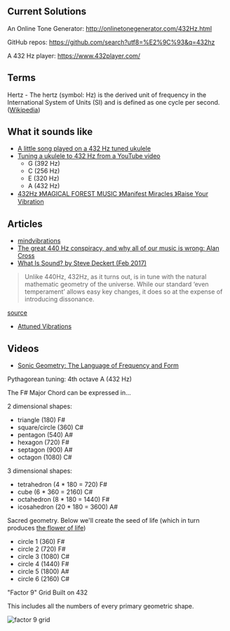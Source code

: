## Current Solutions

An Online Tone Generator: http://onlinetonegenerator.com/432Hz.html

GitHub repos: https://github.com/search?utf8=%E2%9C%93&q=432hz

A 432 Hz player: https://www.432player.com/

## Terms

Hertz - The hertz (symbol: Hz) is the derived unit of frequency in the International System of Units (SI) and is defined as one cycle per second. ([Wikipedia](https://en.wikipedia.org/wiki/Hertz))

## What it sounds like

- [A little song played on a 432 Hz tuned ukulele](https://www.youtube.com/watch?v=ds8tNDWFCbQ)
- [Tuning a ukulele to 432 Hz from a YouTube video](https://www.youtube.com/watch?v=zWL0C18u3pk)
  - G (392 Hz)
  - C (256 Hz)
  - E (320 Hz)
  - A (432 Hz)
- [432Hz 》MAGICAL FOREST MUSIC 》Manifest Miracles 》Raise Your Vibration](https://www.youtube.com/watch?v=L2PQKda8bj0)

## Articles

- [mindvibrations](https://www.mindvibrations.com/432-hz/)
- [The great 440 Hz conspiracy, and why all of our music is wrong: Alan Cross](https://globalnews.ca/news/4194106/440-hz-conspiracy-music/)
- [What Is Sound? by Steve Deckert (Feb 2017)](http://www.decware.com/newsite/DECWARESOUND.pdf)
> Unlike 440Hz, 432Hz, as it turns out, is in tune with the natural mathematic geometry of the universe. While our standard ‘even temperament’ allows easy key changes, it does so at the expense of introducing dissonance.

[source](https://www.strymon.net/this-weeks-favorite-midnights-ocean-and-bluesky/)

- [Attuned Vibrations](https://attunedvibrations.com/432hz/)

## Videos

- [Sonic Geometry: The Language of Frequency and Form](https://www.youtube.com/watch?v=FY74AFQl2qQ)

Pythagorean tuning: 4th octave A (432 Hz)

The F# Major Chord can be expressed in...

2 dimensional shapes:
- triangle (180) F#
- square/circle (360) C#
- pentagon (540) A#
- hexagon (720) F#
- septagon (900) A#
- octagon (1080) C#

3 dimensional shapes:
- tetrahedron (4 * 180 = 720) F#
- cube (6 * 360 = 2160) C#
- octahedron (8 * 180 = 1440) F#
- icosahedron (20 * 180 = 3600) A#
  
Sacred geometry. Below we'll create the seed of life (which in turn produces [the flower of life](https://www.bibliotecapleyades.net/geometria_sagrada/esp_geometria_sagrada_6.htm))
- circle 1 (360) F#
- circle 2 (720) F#
- circle 3 (1080) C#
- circle 4 (1440) F#
- circle 5 (1800) A#
- circle 6 (2160) C#

"Factor 9" Grid Built on 432

This includes all the numbers of every primary geometric shape.

![factor 9 grid](https://www.roelhollander.eu/en/wp-content/uploads/manual/Factor9-grid.png)
